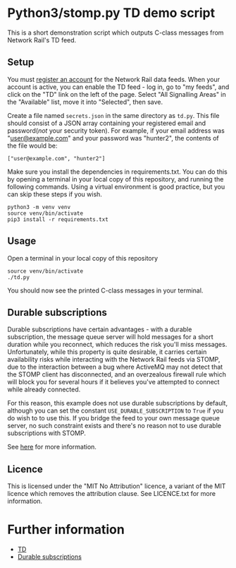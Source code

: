 # Python3/stomp.py TD demo script
This is a short demonstration script which outputs C-class messages from
Network Rail's TD feed.

## Setup
You must [register an account](https://datafeeds.networkrail.co.uk/ntrod/login)
for the Network Rail data feeds.
When your account is active, you can enable the TD feed - log in, go to "my feeds",
and click on the "TD" link on the left of the page. Select "All Signalling Areas"
in the "Available" list, move it into "Selected", then save.

Create a file named `secrets.json` in the same directory as `td.py`. This
file should consist of a JSON array containing your registered email and
password(_not_ your security token).
For example, if your email address was "user@example.com" and your password
was "hunter2", the contents of the file would be:
```text
["user@example.com", "hunter2"]
```

Make sure you install the dependencies in requirements.txt. You can do this
by opening a terminal in your local copy of this repository, and running the
following commands. Using a virtual environment is good practice, but you can
skip these steps if you wish.

```text
python3 -m venv venv
source venv/bin/activate
pip3 install -r requirements.txt
```

## Usage
Open a terminal in your local copy of this repository

```text
source venv/bin/activate
./td.py
```

You should now see the printed C-class messages in your terminal.

## Durable subscriptions
Durable subscriptions have certain advantages - with a durable subscription,
the message queue server will hold messages for a short duration while you
reconnect, which reduces the risk you'll miss messages. Unfortunately, while
this property is quite desirable, it carries certain availability risks while
interacting with the Network Rail feeds via STOMP, due to the interaction
between a bug where ActiveMQ may not detect that the STOMP client has
disconnected, and an overzealous firewall rule which will block you for
several hours if it believes you've attempted to connect while already
connected.

For this reason, this example does not use durable subscriptions by default,
although you can set the constant `USE_DURABLE_SUBSCRIPTION` to `True` if
you do wish to to use this. If you bridge the feed to your own message queue
server, no such constraint exists and there's no reason not to use durable
subscriptions with STOMP.

See [here](https://wiki.openraildata.com/index.php?title=About_the_Network_Rail_feeds#Durable_subscriptions_via_STOMP)
for more information.

## Licence
This is licensed under the "MIT No Attribution" licence, a variant of the MIT
licence which removes the attribution clause. See LICENCE.txt for
more information.

# Further information
* [TD](https://wiki.openraildata.com/index.php?title=TD)
* [Durable subscriptions](https://wiki.openraildata.com/index.php?title=Durable_Subscription)
